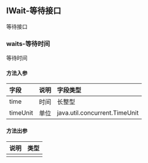 ## IWait-等待接口

等待接口

### waits-等待时间

等待时间

#### 方法入参

| 字段 | 说明 | 字段类型 |
|:---|:---|:---|
| time | 时间 | 长整型 |
| timeUnit | 单位 | java.util.concurrent.TimeUnit |

#### 方法出参

| 说明 | 类型 |
|:---|:---|
|  |  |




